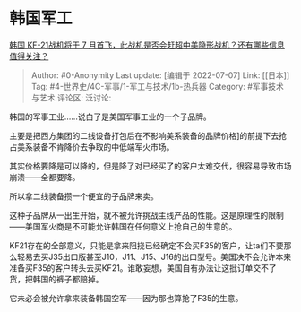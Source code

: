 # 韩国军工
[韩国 KF-21战机将于 7 月首飞，此战机是否会赶超中美隐形战机？还有哪些信息值得关注？](https://www.zhihu.com/question/541605325/answer/2562152927)
> Author: #0-Anonymity
> Last update: [编辑于 2022-07-07]
> Link: [[日本]]
> Tag: #4-世界史/4C-军事/1-军工与技术/1b-热兵器 
> Category: #军事技术与艺术
> 评论区:
> 泛讨论:

韩国的军事工业……说白了是美国军事工业的一个子品牌。

主要是把西方集团的二线设备打包后在不影响美系装备的品牌价格]的前提下去抢占美系装备不肯降价去争取的中低端军火市场。

其实价格要降是可以降的，但是降了对已经买了的客户太难交代，很容易导致市场崩溃——全都要降。

所以拿二线装备攒一个便宜的子品牌来卖。

这种子品牌从一出生开始，就不被允许挑战主线产品的性能。这是原理性的限制——美国军火商是不可能允许韩国在任何意义上抢自己的生意的。

KF21存在的全部意义，只能是拿来阻挠已经确定不会买F35的客户，让ta们不要那么轻易去买J35出口版甚至J10，J11、J15、J16的出口型号。美国决不会允许本来准备买F35的客户转头去买KF21。谁敢妄想，美国自有办法让这批订单交不了货，把韩国的裤子都赔掉。

它未必会被允许拿来装备韩国空军——因为那也算抢了F35的生意。
